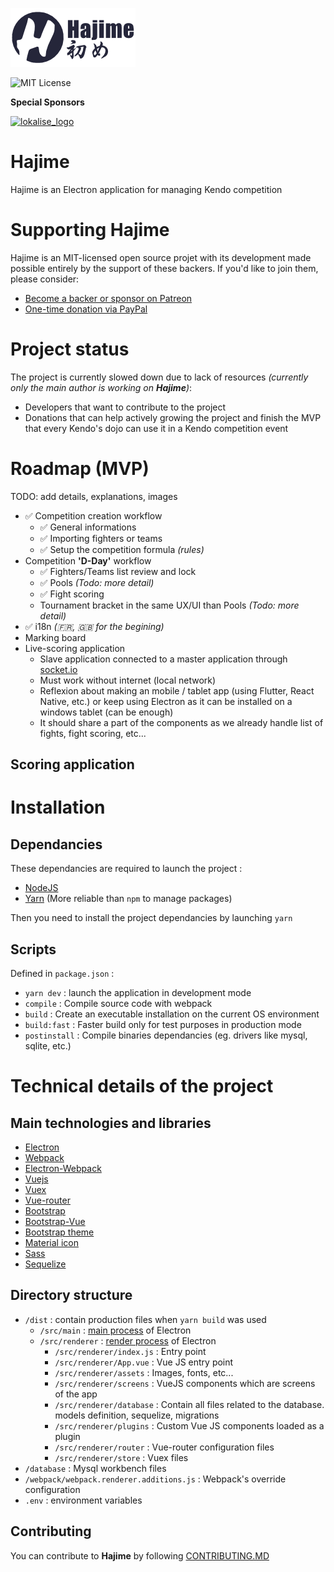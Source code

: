 ![logo]

![MIT License][badge-license]

**Special Sponsors**

[![lokalise_logo]][lokalise_link]

# Hajime

Hajime is an Electron application for managing Kendo competition

# Supporting Hajime

Hajime is an MIT-licensed open source projet with its development made possible entirely by the support of these backers. If you'd like to join them, please consider:

* [Become a backer or sponsor on Patreon][patreon-link]
* [One-time donation via PayPal][paypal-link]

# Project status

The project is currently slowed down due to lack of resources _(currently only the main author is working on **Hajime**)_:
- Developers that want to contribute to the project
- Donations that can help actively growing the project and finish the MVP that every Kendo's dojo can use it in a Kendo competition event

# Roadmap (MVP)

TODO: add details, explanations, images

* :white_check_mark: Competition creation workflow
  * :white_check_mark: General informations
  * :white_check_mark: Importing fighters or teams
  * :white_check_mark: Setup the competition formula _(rules)_
* Competition **'D-Day'** workflow
  * :white_check_mark: Fighters/Teams list review and lock
  * :white_check_mark: Pools _(Todo: more detail)_
  * :white_check_mark: Fight scoring
  * Tournament bracket in the same UX/UI than Pools _(Todo: more detail)_
* :white_check_mark: i18n _(:fr:, :gb: for the begining)_
* Marking board
* Live-scoring application
  * Slave application connected to a master application through [socket.io](https://socket.io/)
  * Must work without internet (local network)
  * Reflexion about making an mobile / tablet app (using Flutter, React Native, etc.) or keep using Electron as it can be installed on a windows tablet (can be enough)
  * It should share a part of the components as we already handle list of fights, fight scoring, etc...

## Scoring application

# Installation

## Dependancies

These dependancies are required to launch the project :

* [NodeJS](https://nodejs.org/en/)
* [Yarn](https://yarnpkg.com/lang/en/) (More reliable than `npm` to manage packages)

Then you need to install the project dependancies by launching `yarn`

## Scripts

Defined in  `package.json` :
- `yarn dev` : launch the application in development mode
- `compile` : Compile source code with webpack
- `build` : Create an executable installation on the current OS environment
- `build:fast` : Faster build only for test purposes in production mode
- `postinstall` : Compile binaries dependancies (eg. drivers like mysql, sqlite, etc.)

# Technical details of the project

## Main technologies and libraries

* [Electron](https://electronjs.org/)
* [Webpack](https://webpack.js.org/)
* [Electron-Webpack](https://webpack.electron.build/)
* [Vuejs](https://fr.vuejs.org/v2/guide/)
* [Vuex](https://vuex.vuejs.org/)
* [Vue-router](https://router.vuejs.org/)
* [Bootstrap](https://getbootstrap.com/)
* [Bootstrap-Vue](https://bootstrap-vue.js.org/)
* [Bootstrap theme](http://byrushan.com/projects/super-admin/app/2.1/index.html)
* [Material icon](http://zavoloklom.github.io/material-design-iconic-font/)
* [Sass](https://sass-lang.com/documentation/syntax)
* [Sequelize](https://sequelize.org/v5/)

## Directory structure

* `/dist` : contain production files when `yarn build` was used
  * `/src/main` : [main process](https://electronjs.org/docs/tutorial/application-architecture) of Electron
  * `/src/renderer` : [render process](https://electronjs.org/docs/tutorial/application-architecture) of Electron
    * `/src/renderer/index.js` : Entry point
    * `/src/renderer/App.vue` : Vue JS entry point
    * `/src/renderer/assets` : Images, fonts, etc...
    * `/src/renderer/screens` : VueJS components which are screens of the app
    * `/src/renderer/database` : Contain all files related to the database. models definition, sequelize, migrations
    * `/src/renderer/plugins` : Custom Vue JS components loaded as a plugin
    * `/src/renderer/router` : Vue-router configuration files
    * `/src/renderer/store` : Vuex files
* `/database` : Mysql workbench files
* `/webpack/webpack.renderer.additions.js` : Webpack's override configuration
* `.env` : environment variables

## Contributing

You can contribute to **Hajime** by following [CONTRIBUTING.MD][contributing]

[//]: # (List of reference)
[logo]: .github/logo_black.png
[contributing]: .github/CONTRIBUTING.md
[badge-license]: https://img.shields.io/github/license/Maus3rSR/hajime?style=flat-square
[paypal-link]: https://www.paypal.com/paypalme/mausersr
[patreon-link]: https://www.patreon.com/hajime_software

[//]: # (Sponsors references)
[lokalise_logo]: https://lokalise.com/build/images/logo.6c425399.svg
[lokalise_link]: https://lokalise.com
